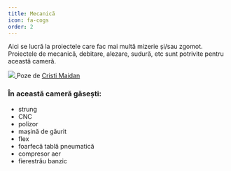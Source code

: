 ```yaml
---
title: Mecanică
icon: fa-cogs
order: 2
---
```


Aici se lucră la proiectele care fac mai multă mizerie și/sau zgomot. Proiectele de mecanică, debitare,
alezare, sudură, etc sunt potrivite pentru această cameră.

<div class="roomPicture">
	<a href="{{- 'assets/images/camere/mecanica.jpg' | relative_url -}}" data-lightbox="camere">
		<img src="{{- 'assets/images/camere/mecanica_thumb.jpg' | relative_url -}}" />
	</a>
	Poze de <a href="https://www.facebook.com/cristian.maidan">Cristi Maidan</a>
</div>

### În această cameră găsești:

 - strung
 - CNC
 - polizor
 - mașină de găurit
 - flex
 - foarfecă tablă pneumatică
 - compresor aer
 - fierestrău banzic
